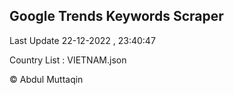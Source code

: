 

## Google Trends Keywords Scraper 
 
Last Update 22-12-2022 , 23:40:47

Country List :
VIETNAM.json



© Abdul Muttaqin 
